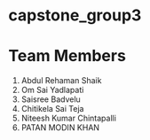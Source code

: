 # capstone_group3
# Team Members

1.	Abdul Rehaman Shaik
2.  Om Sai Yadlapati
3.	Saisree Badvelu
4.	Chitikela Sai Teja
5.	Niteesh Kumar Chintapalli
6.	PATAN MODIN KHAN
